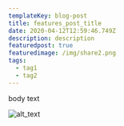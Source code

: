 ```yaml
---
templateKey: blog-post
title: features_post_title
date: 2020-04-12T12:59:46.749Z
description: description
featuredpost: true
featuredimage: /img/share2.png
tags:
  - tag1
  - tag2
---
```

body text

![alt_text](/img/share2.png "image_title")